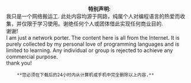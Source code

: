  <center><b>特别声明: </b></br></center>
		我只是一个网络搬运工.
		此处内容均源于网路，纯属个人对编程语言的热爱而收集，并仅限于学习使用。谢绝任何个人或团体借此实现任何商业目的.</br>
										谢谢!</br>
		I am just a network porter. 
		The content here is all from the Internet. 
		It is purely collected by my personal love of programming languages and is limited to learning. Any individual or group is rejected to achieve any commercial purpose.</br>
										thank you!

		**您必须在下载后的24小时内从计算机或手机中完全删除以上内容.**
